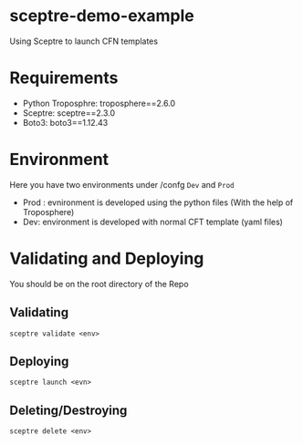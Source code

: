 # sceptre-demo-example
Using Sceptre to launch CFN templates

# Requirements
- Python Troposphre: troposphere==2.6.0
- Sceptre: sceptre==2.3.0
- Boto3: boto3==1.12.43

# Environment
Here you have two environments under /confg `Dev` and `Prod`
- Prod : evnironment is developed using the python files (With the help of Troposphere)
- Dev: environment is developed with normal CFT template (yaml files)

# Validating and Deploying
You should be on the root directory of the Repo
## Validating
`sceptre validate <env>`
## Deploying
`sceptre launch <evn>`

## Deleting/Destroying
`sceptre delete <env>`
